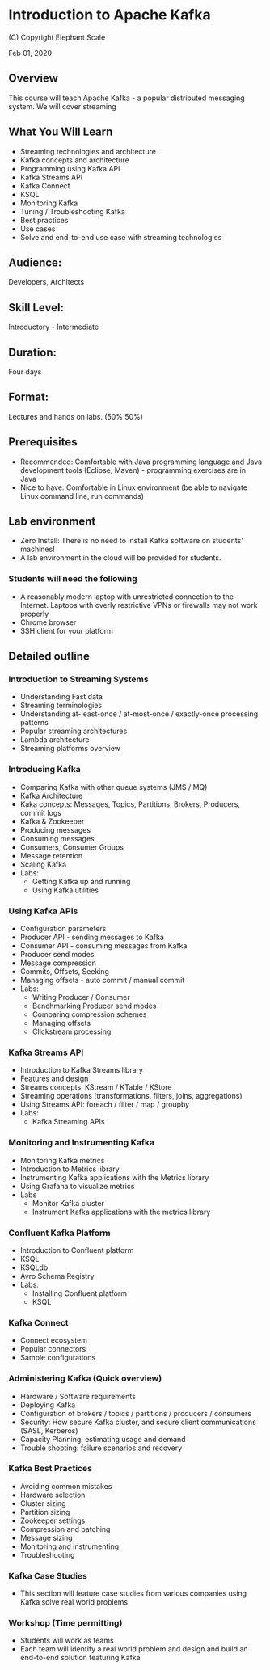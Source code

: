 # Introduction to Apache Kafka

(C) Copyright Elephant Scale

Feb 01, 2020


## Overview
This course will teach Apache Kafka - a popular distributed messaging system.  We will cover streaming 

## What You Will Learn
* Streaming technologies and architecture
* Kafka concepts and architecture
* Programming using Kafka API
* Kafka Streams API
* Kafka Connect
* KSQL
* Monitoring Kafka
* Tuning / Troubleshooting Kafka
* Best practices 
* Use cases 
* Solve and end-to-end use case with streaming technologies

## Audience:
Developers, Architects

## Skill Level:
Introductory - Intermediate

## Duration:
Four days

## Format:
Lectures and hands on labs. (50%   50%)

## Prerequisites
* Recommended: Comfortable with Java programming language and Java development tools (Eclipse, Maven)  -  programming exercises are in Java
* Nice to have: Comfortable in Linux environment (be able to navigate Linux command line, run commands)


## Lab environment
* Zero Install: There is no need to install Kafka software on students' machines! 
* A lab environment in the cloud will be provided for students.

### Students will need the following
* A reasonably modern laptop with unrestricted connection to the Internet.  Laptops with overly restrictive VPNs or firewalls may not work properly
* Chrome browser 
* SSH client for your platform
 
## Detailed outline

### Introduction to Streaming Systems
*  Understanding Fast data
*  Streaming terminologies
*  Understanding at-least-once / at-most-once / exactly-once processing patterns
*  Popular streaming architectures
*  Lambda architecture
*  Streaming platforms overview

###  Introducing Kafka
*  Comparing Kafka with other queue systems (JMS / MQ)
*  Kafka Architecture
*  Kaka concepts: Messages, Topics, Partitions, Brokers, Producers, commit logs
*  Kafka & Zookeeper
*  Producing messages
*  Consuming messages 
* Consumers, Consumer Groups
*  Message retention
*  Scaling Kafka
*  Labs:
   - Getting Kafka up and running
   - Using Kafka utilities
 
### Using Kafka APIs
*  Configuration parameters
*  Producer API - sending messages to Kafka
*  Consumer API - consuming messages from Kafka
*  Producer send modes
*  Message compression
*  Commits, Offsets, Seeking
*  Managing offsets - auto commit / manual commit
*  Labs:
    - Writing Producer / Consumer
    - Benchmarking Producer send modes 
    - Comparing compression schemes
    - Managing offsets
    - Clickstream processing 

### Kafka Streams API
*  Introduction to Kafka Streams library
*  Features and design 
*  Streams concepts: KStream / KTable / KStore
*  Streaming operations (transformations, filters, joins, aggregations)
*  Using Streams API: foreach / filter / map / groupby
*  Labs:
    - Kafka Streaming APIs

### Monitoring and Instrumenting Kafka
*  Monitoring Kafka metrics
*  Introduction to Metrics library
*  Instrumenting Kafka applications with the Metrics library
*  Using Grafana to visualize metrics
*  Labs
    - Monitor Kafka cluster
    - Instrument Kafka applications with the metrics library

### Confluent Kafka Platform
* Introduction to Confluent  platform 
* KSQL
* KSQLdb 
* Avro Schema Registry
* Labs:
   - Installing Confluent platform
   - KSQL 


### Kafka Connect
*  Connect ecosystem 
*  Popular connectors
*  Sample configurations

### Administering Kafka (Quick overview)
*  Hardware / Software requirements
*  Deploying Kafka
*  Configuration of brokers / topics / partitions / producers / consumers
*  Security: How secure Kafka cluster, and secure client communications (SASL, Kerberos)
*  Capacity Planning: estimating usage and demand
*  Trouble shooting: failure scenarios and recovery

### Kafka Best Practices 
*  Avoiding common mistakes
*  Hardware selection
*  Cluster sizing 
*  Partition sizing 
*  Zookeeper settings 
*  Compression and batching 
*  Message sizing 
*  Monitoring and instrumenting
*  Troubleshooting

### Kafka Case Studies 
*  This section will feature case studies from various companies using Kafka solve real world problems

### Workshop (Time permitting)
*  Students will work as teams 
*  Each team will identify a real world problem and design and build an end-to-end solution featuring Kafka
 
